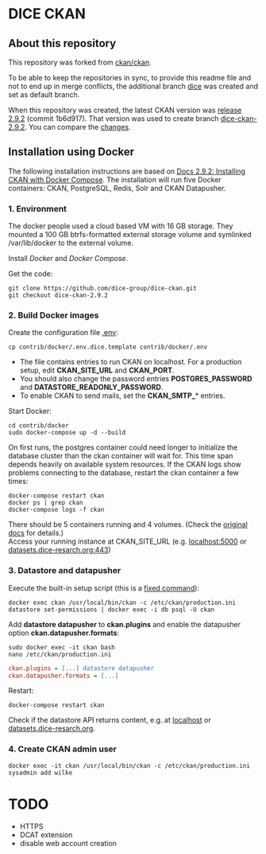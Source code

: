 # DICE CKAN


## About this repository

This repository was forked from [ckan/ckan](https://github.com/ckan/ckan).

To be able to keep the repositories in sync, to provide this readme file and not to end up in merge conflicts, the additional branch [dice](https://github.com/dice-group/dice-ckan/tree/dice) was created and set as default branch.

When this repository was created, the latest CKAN version was [release 2.9.2](https://github.com/ckan/ckan/releases/tag/ckan-2.9.2) (commit 1b6d917). That version was used to create branch [dice-ckan-2.9.2](https://github.com/dice-group/dice-ckan/tree/dice-ckan-2.9.2). You can compare the [changes](https://github.com/dice-group/dice-ckan/compare/ckan-2.9.2..dice-ckan-2.9.2).


## Installation using Docker

The following installation instructions are based on [Docs 2.9.2: Installing CKAN with Docker Compose](https://docs.ckan.org/en/2.9/maintaining/installing/install-from-docker-compose.html).
The  installation will run five Docker containers: CKAN, PostgreSQL, Redis, Solr and CKAN Datapusher.

### 1. Environment

The docker people used a cloud based VM with 16 GB storage. They mounted a 100 GB btrfs-formatted external storage volume and symlinked /var/lib/docker to the external volume.

Install *Docker* and *Docker Compose*.

Get the code:

```shell
git clone https://github.com/dice-group/dice-ckan.git
git checkout dice-ckan-2.9.2
```

### 2. Build Docker images

Create the configuration file [.env](https://github.com/dice-group/dice-ckan/blob/dice-ckan-2.9.2/contrib/docker/.env.dice.template):

```shell
cp contrib/docker/.env.dice.template contrib/docker/.env
```

* The file contains entries to run CKAN on localhost. For a production setup, edit **CKAN_SITE_URL** and **CKAN_PORT**.
* You should also change the password entries **POSTGRES_PASSWORD** and **DATASTORE_READONLY_PASSWORD**.
* To enable CKAN to send mails, set the **CKAN_SMTP_*** entries.

Start Docker:

```shell
cd contrib/docker
sudo docker-compose up -d --build
```

On first runs, the postgres container could need longer to initialize the database cluster than the ckan container will wait for. This time span depends heavily on available system resources. If the CKAN logs show problems connecting to the database, restart the ckan container a few times:

```shell
docker-compose restart ckan
docker ps | grep ckan
docker-compose logs -f ckan
```

There should be 5 containers running and 4 volumes. (Check the
[original docs](https://docs.ckan.org/en/2.9/maintaining/installing/install-from-docker-compose.html#build-docker-images)
for details.)  
Access your running instance at CKAN_SITE_URL (e.g. [localhost:5000](http://localhost:5000) or [datasets.dice-resarch.org:443](https://datasets.dice-resarch.org:443))


### 3. Datastore and datapusher

Execute the built-in setup script (this is a [fixed command](https://github.com/ckan/ckan/issues/5677#issuecomment-713279480)):

```shell
docker exec ckan /usr/local/bin/ckan -c /etc/ckan/production.ini datastore set-permissions | docker exec -i db psql -U ckan
```

Add **datastore datapusher** to **ckan.plugins** and  enable the datapusher option **ckan.datapusher.formats**:

```shell
sudo docker exec -it ckan bash
nano /etc/ckan/production.ini
```

```ini
ckan.plugins = [...] datastore datapusher
ckan.datapusher.formats = [...]
```

Restart:

```shell
docker-compose restart ckan
```

Check if the datastore API returns content, e.g. at
[localhost](localhost:5000/api/3/action/datastore_search?resource_id=_table_metadata) or
[datasets.dice-resarch.org](https://datasets.dice-resarch.org:443/api/3/action/datastore_search?resource_id=_table_metadata).


### 4. Create CKAN admin user

```shell
docker exec -it ckan /usr/local/bin/ckan -c /etc/ckan/production.ini sysadmin add wilke
```


# TODO

- HTTPS
- DCAT extension
- disable web account creation 